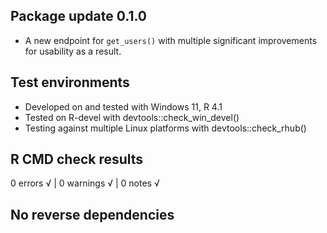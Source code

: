 ## Package update 0.1.0

* A new endpoint for `get_users()` with multiple significant improvements for usability as a result.

## Test environments

* Developed on and tested with Windows 11, R 4.1
* Tested on R-devel with devtools::check_win_devel()
* Testing against multiple Linux platforms with devtools::check_rhub()

## R CMD check results

0 errors √ | 0 warnings √ | 0 notes √

## No reverse dependencies

